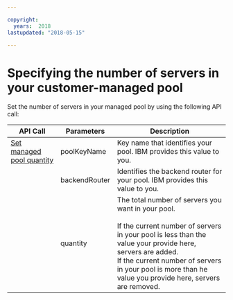 ```yaml
---

copyright:
  years:  2018
lastupdated: "2018-05-15"

---
```


# Specifying the number of servers in your customer-managed pool

Set the number of servers in your managed pool by using the following API call:

|API Call|Parameters|Description|
|---|---|---|
|<a href="https://softlayer.github.io/reference/services/SoftLayer_Account/setManagedPoolQuantity/" target="_blank">Set managed pool quantity</a>|poolKeyName|Key name that identifies your pool. IBM provides this value to you.|
|  | backendRouter | Identifies the backend router for your pool. IBM provides this value to you.|
|  | quantity | The total number of servers you want in your pool.<br><br>If the current number of servers in your pool is less than the value your provide here, servers are added.<br>If the current number of servers in your pool is more than he value you provide here, servers are removed.|
